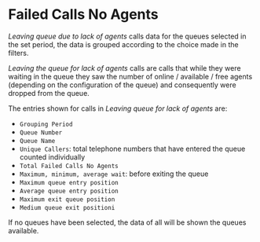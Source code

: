 # Failed Calls No Agents

*Leaving queue due to lack of agents* calls data 
for the queues selected in the set period, the data is grouped
according to the choice made in the filters.

*Leaving the queue for lack of agents* calls are calls
that while they were waiting in the queue they saw the number of
online / available / free agents (depending on the configuration of the
queue) and consequently were dropped from the queue.

The entries shown for calls in *Leaving queue for lack of
agents* are:

- `Grouping Period`
- `Queue Number`
- `Queue Name`
- `Unique Callers`: total telephone numbers that have entered the queue
counted individually
- `Total Failed Calls No Agents`
- `Maximum, minimum, average wait`: before exiting the queue
- `Maximum queue entry position`
- `Average queue entry position`
- `Maximum exit queue position`
- `Medium queue exit positioni`

If no queues have been selected, the data of all will be shown
the queues available.
